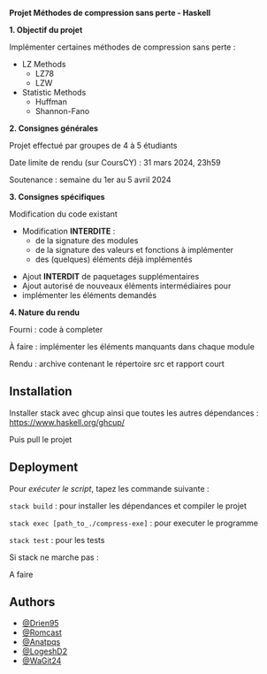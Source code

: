 **Projet Méthodes de compression sans perte - Haskell**

**1. Objectif du projet**

Implémenter certaines méthodes de compression sans perte :
- LZ Methods
    - LZ78
    - LZW
- Statistic Methods
    - Huffman
    - Shannon-Fano


**2. Consignes générales**

Projet effectué par groupes de 4 à 5 étudiants

Date limite de rendu (sur CoursCY) : 31 mars 2024, 23h59

Soutenance : semaine du 1er au 5 avril 2024

**3. Consignes spécifiques**

Modification du code existant
*   Modification **INTERDITE** :
    - de la signature des modules
    - de la signature des valeurs et fonctions à implémenter
    - des (quelques) éléments déjà implémentés
- Ajout **INTERDIT** de paquetages supplémentaires
- Ajout autorisé de nouveaux éléments intermédiaires pour
- implémenter les éléments demandés

**4. Nature du rendu**

Fourni : code à completer

À faire : implémenter les éléments manquants dans chaque module

Rendu : archive contenant le répertoire src et rapport court



## Installation

Installer stack avec ghcup ainsi que toutes les autres dépendances : https://www.haskell.org/ghcup/

Puis pull le projet
## Deployment

Pour _exécuter le script_, tapez les commande suivante :

`stack build` : pour installer les dépendances et compiler le projet

`stack exec [path_to_./compress-exe]` : pour executer le programme

`stack test` : pour les tests

Si stack ne marche pas :

A faire







## Authors

- [@Drien95](https://github.com/Drien95)
- [@Romcast](https://github.com/Romcast)
- [@Anatpqs](https://github.com/Anatpqs)
- [@LogeshD2](https://github.com/LogeshD2)
- [@WaGit24](https://github.com/WaGit24)


